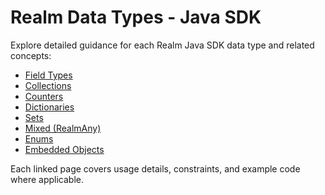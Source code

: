 # Realm Data Types - Java SDK

Explore detailed guidance for each Realm Java SDK data type and related concepts:

- [Field Types](./data-types/field-types.md)
- [Collections](./data-types/collections.md)
- [Counters](./data-types/counters.md)
- [Dictionaries](./data-types/realmdictionary.md)
- [Sets](./data-types/realmset.md)
- [Mixed (RealmAny)](./data-types/realmany.md)
- [Enums](./data-types/enums.md)
- [Embedded Objects](./data-types/embedded-objects.md)

Each linked page covers usage details, constraints, and example code where applicable.
